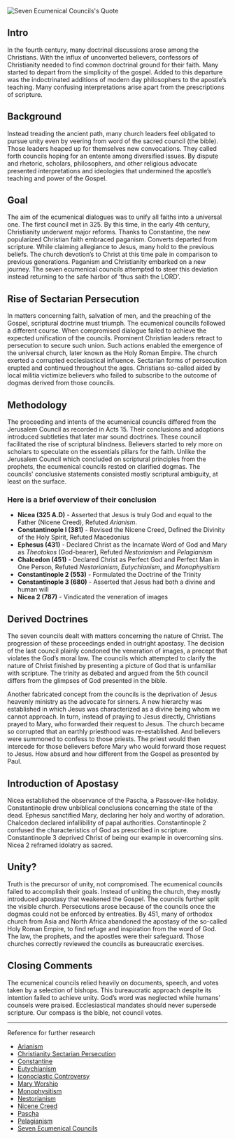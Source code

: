 <!--properties
title=Seven Ecumenical Councils
id=yS5GH4IiJM
authorKey=wendly
image=https://inquisitionreturns.com/img/ecumenical_councils.jpg
publish=true
summary=The ecumenical councils failed to accomplish their goals. Instead of uniting the church, they mostly introduced apostasy that weakened the Gospel. The councils further split the visible church. By 451, many of orthodox church from Asia and North Africa abandoned the apostasy of the so-called Holy Roman Empire, to find refuge and inspiration from the word of God. Those churches correctly reviewed the councils as bureaucratic exercises.
created=Sun May 01 2016 22:08:23 GMT+0300 (EEST)
publishDate=Sun May 01 2016 22:08:23 GMT+0300 (EEST)
updated=Mon Mar 06 2017 00:57:43 GMT+0200 (EET)
searches=
-->

![Seven Ecumenical Councils's Quote](https://inquisitionreturns.com/img/ecumenical_councils.jpg)
## Intro
In the fourth century, many doctrinal discussions arose among the Christians. With the influx of unconverted believers, confessors of Christianity needed to find common doctrinal ground for their faith. Many started to depart from the simplicity of the gospel. Added to this departure was the indoctrinated additions of modern day philosophers to the apostle’s teaching. Many confusing interpretations arise apart from the prescriptions of scripture. 

## Background
Instead treading the ancient path, many church leaders feel obligated to pursue unity even by veering from word of the sacred council (the bible). Those leaders heaped up for themselves new convocations. They called forth councils hoping for an entente among diversified issues. By dispute and rhetoric, scholars, philosophers, and other religious advocate presented interpretations and ideologies that undermined the apostle’s teaching and power of the Gospel.

## Goal
The aim of the ecumenical dialogues was to unify all faiths into a universal one. The first council met in 325. By this time, in the early 4th century, Christianity underwent major reforms. Thanks to Constantine, the new popularized Christian faith embraced paganism. Converts departed from scripture. While claiming allegiance to Jesus, many hold to the previous beliefs. The church devotion’s to Christ at this time pale in comparison to previous generations. Paganism and Christianity embarked on a new journey. The seven ecumenical councils attempted to steer this deviation instead returning to the safe harbor of ‘thus saith the LORD’.

## Rise of Sectarian Persecution
In matters concerning faith, salvation of men, and the preaching of the Gospel, scriptural doctrine must triumph. The ecumenical councils followed a different course. When compromised dialogue failed to achieve the expected unification of the councils. Prominent Christian leaders retract to persecution to secure such union. Such actions enabled the emergence of the universal church, later known as the Holy Roman Empire. The church exerted a corrupted ecclesiastical influence. Sectarian forms of persecution erupted and continued throughout the ages. Christians so-called aided by local militia victimize believers who failed to subscribe to the outcome of dogmas derived from those councils.

## Methodology
The proceeding and intents of the ecumenical councils differed from the Jerusalem Council as recorded in Acts 15. Their conclusions and adoptions introduced subtleties that later mar sound doctrines. These council facilitated the rise of scriptural blindness. Believers started to rely more on scholars to speculate on the essentials pillars for the faith. Unlike the Jerusalem Council which concluded on scriptural principles from the prophets, the ecumenical councils rested on clarified dogmas. The councils' conclusive statements consisted mostly scriptural ambiguity, at least on the surface. 

### Here is a brief overview of their conclusion
* **Nicea (325 A.D)** - Asserted that Jesus is truly God and equal to the Father (Nicene Creed), Refuted *Arianism*.
* **Constantinople I (381)** - Revised the Nicene Creed, Defined the Divinity of the Holy Spirit, Refuted Macedonius
* **Ephesus (431)** - Declared Christ as the Incarnate Word of God and Mary as *Theotokos* (God-bearer), Refuted *Nestorianism* and *Pelagianism*
* **Chalcedon (451)** - Declared Christ as Perfect God and Perfect Man in One Person, Refuted *Nestorianism*, *Eutychianism*, and *Monophysitism*
* **Constantinople 2 (553)** - Formulated the Doctrine of the Trinity
* **Constantinople 3 (680)** - Asserted that Jesus had both a divine and human will 
* **Nicea 2 (787)** - Vindicated the veneration of images
 
## Derived Doctrines
The seven councils dealt with matters concerning the nature of Christ. The progression of these proceedings ended in outright apostasy. The decision of the last council plainly condoned the veneration of images, a precept that violates the God’s moral law. The councils which attempted to clarify the nature of Christ finished by presenting a picture of God that is unfamiliar with scripture. The trinity as debated and argued from the 5th council differs from the glimpses of God presented in the bible. 

Another fabricated concept from the councils is the deprivation of Jesus heavenly ministry as the advocate for sinners. A new hierarchy was established in which Jesus was characterized as a divine being whom we cannot approach. In turn, instead of praying to Jesus directly, Christians prayed to Mary, who forwarded their request to Jesus. The church became so corrupted that an earthly priesthood was re-established. And believers were summoned to confess to those priests. The priest would then intercede for those believers before Mary who would forward those request to Jesus. How absurd and how different from the Gospel as presented by Paul.

## Introduction of Apostasy
Nicea established the observance of the Pascha, a Passover-like holiday. Constantinople drew unbiblical conclusions concerning the state of the dead. Ephesus sanctified Mary, declaring her holy and worthy of adoration. Chalcedon declared infallibility of papal authorities. Constantinople 2 confused the characteristics of God as prescribed in scripture. Constantinople 3 deprived Christ of being our example in overcoming sins. Nicea 2 reframed idolatry as sacred.

## Unity?
Truth is the precursor of unity, not compromised. The ecumenical councils failed to accomplish their goals. Instead of uniting the church, they mostly introduced apostasy that weakened the Gospel. The councils further split the visible church. Persecutions arose because of the councils once the dogmas could not be enforced by entreaties. By 451, many of orthodox church from Asia and North Africa abandoned the apostasy of the so-called Holy Roman Empire, to find refuge and inspiration from the word of God. The law, the prophets, and the apostles were their safeguard. Those churches correctly reviewed the councils as bureaucratic exercises. 

## Closing Comments
The ecumenical councils relied heavily on documents, speech, and votes taken by a selection of bishops. This bureaucratic approach despite its intention failed to achieve unity. God’s word was neglected while humans’ counsels were praised. Ecclesiastical mandates should never supersede scripture. Our compass is the bible, not council votes.

---
Reference for further research
* [Arianism](https://www.google.com/?ion=1&espv=2#q=arianism)
* [Christianity Sectarian Persecution](https://www.google.com/?ion=1&espv=2#q=christianity+sectarian+persecution)
* [Constantine](https://www.google.com/?ion=1&espv=2#q=constantine)
* [Eutychianism](https://www.google.com/?ion=1&espv=2#q=Eutychianism)
* [Iconoclastic Controversy](https://www.google.com/?ion=1&espv=2#q=iconoclastic+controversy)
* [Mary Worship](https://www.google.com/?ion=1&espv=2#q=mary+worship)
* [Monophysitism](https://www.google.com/?ion=1&espv=2#q=Monophysitism)
* [Nestorianism](https://www.google.com/?ion=1&espv=2#q=Nestorianism)
* [Nicene Creed](https://www.google.com/?ion=1&espv=2#q=Nicene+Creed)
* [Pascha](https://www.google.com/?ion=1&espv=2#q=Pascha)
* [Pelagianism](https://www.google.com/?ion=1&espv=2#q=Pelagianism)
* [Seven Ecumenical Councils](https://www.google.com/?ion=1&espv=2#q=the+seven+ecumenical+councils)
